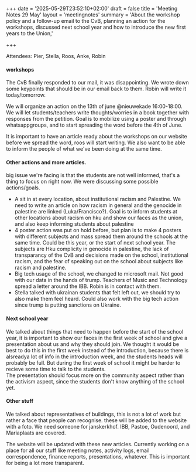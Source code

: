 +++
date = '2025-05-29T23:52:10+02:00'
draft = false
title = 'Meeting Notes 29 May'
layout = 'meetingnotes'
summary = 'About the workshop policy and a follow-up email to the CvB, planning an action for the workshops, discussed next school year and how to introduce the new first years to the Union,'

+++

Attendees: Pier, Stella, Roos, Anke, Robin

#### workshops

The CvB finally responded to our mail, it was disappointing. We wrote down some keypoints that should be in our email back to them. Robin will write it today/tomorrow.

We will organize an action on the 13th of june @nieuwekade 16:00-18:00. We will let students/teachers write thoughts/worries in a book together with responses from the petition. Goal is to mobilize using a poster and through whatsappgroups, and to start spreading the word before the 4th of June.

It is important to have an article ready about the workshops on our website before we spread the word, roos will start writing. We also want to be able to inform the people of what we've been doing at the same time.

#### Other actions and more articles.

big issue we're facing is that the students are not well informed, that's a thing to focus on right now. We were discussing some possible actions/goals.

- A sit in at every location, about institutional racism and Palestine. We need to write an article on how racism in general and the genocide in palestine are linked (Luka/Francisco?). Goal is to inform students at other locations about racism on hku and show our faces as the union, and also keep informing students about palestine
- 4 poster action was put on hold before, but plan is to make 4 posters with different subjects and mass spread them around the schools at the same time. Could be this year, or the start of next school year. The subjects are Hku complicity in genocide in palestine, the lack of transparancy of the CvB and decisions made on the school, institutional racism, and the fear of speaking out on the school about subjects like racism and palestine.
- Big tech usage of the school, we changed to microsoft mail. Not good with our data in the hands of trump. Teachers of Music and Technology spread a letter around the IBB. Robin is in contact with them.
- Stella talked with ukrainan students that felt left out, we should try to also make them feel heard. Could also work with the big tech action since trump is putting sanctions on Ukraine.

#### Next school year

We talked about things that need to happen before the start of the school year, it is important to show our faces in the first week of school and give a presentation about us and why they should join. We thought it would be best to do this in the first week instead of the introduction, because there is alsreadya lot of info in the introduction week, and the students heads will probably be full. But during the first week of school it might be harder to recieve some time to talk to the students.  
The presentation should focus more on the community aspect rather than the activism aspect, since the students don't know anything of the school yet.

#### Other stuff

We talked about representatives of buildings, this is not a lot of work but rather a face that people can recognise. these will be added to the website with a foto. We need someone for janskerkhof. IBB, Pastoe, Oudenoord, and Mariaplaats are covered.

The website will be updated with these new articles. Currently working on a place for all our stuff like meeting notes, activity logs, email correspondence, finance reports, presentations, whatever. This is important for being a lot more transparent.

